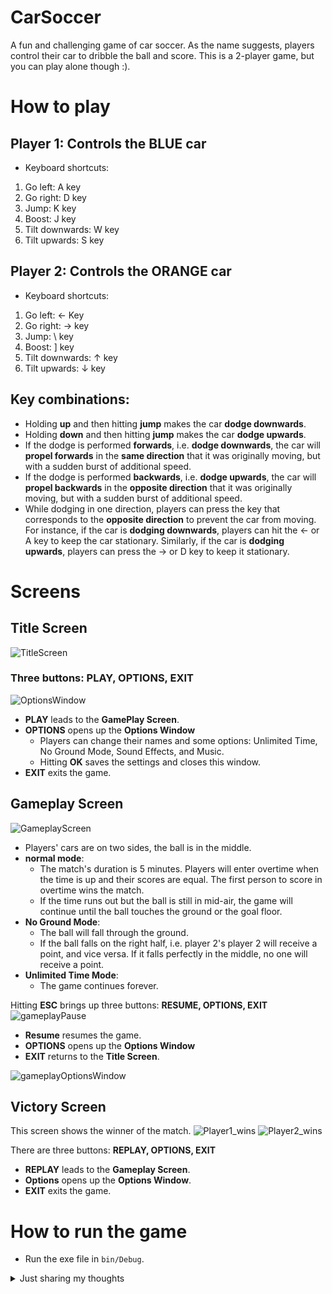 # CarSoccer
A fun and challenging game of car soccer. As the name suggests, players control their car to dribble the ball and score. This is a 2-player game, but you can play alone though :). 
# How to play

## Player 1: Controls the BLUE car
* Keyboard shortcuts:

1. Go left: A key
2. Go right: D key
3. Jump: K key
4. Boost: J key
5. Tilt downwards: W key
6. Tilt upwards: S key

## Player 2: Controls the ORANGE car
* Keyboard shortcuts:

1. Go left: ← Key
2. Go right: → key
3. Jump: \ key
4. Boost: ] key
5. Tilt downwards: ↑ key
6. Tilt upwards: ↓ key

## Key combinations:

- Holding **up** and then hitting **jump** makes the car **dodge downwards**.
- Holding **down** and then hitting **jump** makes the car **dodge upwards**.
- If the dodge is performed **forwards**, i.e. **dodge downwards**, the car will **propel forwards** in the **same direction** that it was originally moving, but with a sudden burst of additional speed. 
- If the dodge is performed **backwards**, i.e. **dodge upwards**, the car will **propel backwards** in the **opposite direction** that it was originally moving, but with a sudden burst of additional speed. 
- While dodging in one direction, players can press the key that corresponds to the **opposite direction** to prevent the car from moving. For instance, if the car is **dodging downwards**, players can hit the ← or A key to keep the car stationary. Similarly, if the car is **dodging upwards**, players can press the → or D key to keep it stationary.

# Screens

## Title Screen
![TitleScreen](https://github.com/sparkle3704/CarSoccer/assets/125803874/e6512b31-359f-440e-9c7a-735b8827bff7)

### Three buttons: **PLAY, OPTIONS, EXIT**
![OptionsWindow](https://github.com/sparkle3704/CarSoccer/assets/125803874/d6c4f108-78d2-4bb9-b7d3-a8440e0a7bef)
* **PLAY** leads to the **GamePlay Screen**.
* **OPTIONS** opens up the **Options Window** 
    * Players can change their names and some options: Unlimited Time, No Ground Mode, Sound Effects, and Music.
    * Hitting **OK** saves the settings and closes this window.
* **EXIT** exits the game.
## Gameplay Screen 
![GameplayScreen](https://github.com/sparkle3704/CarSoccer/assets/125803874/b4cca304-d9ff-45fc-af4c-579a14af42ba)

* Players' cars are on two sides, the ball is in the middle.
* **normal mode**:
    * The match's duration is 5 minutes. Players will enter overtime when the time is up and their scores are equal. The first person to score in overtime wins the match. 
    * If the time runs out but the ball is still in mid-air, the game will continue until the ball touches the ground or the goal floor. 
* **No Ground Mode**:
   *  The ball will fall through the ground. 
   * If the ball falls on the right half, i.e. player 2's player 2 will receive a point, and vice versa. If it falls perfectly in the middle, no one will receive a point. 
* **Unlimited Time Mode**:
   * The game continues forever. 

Hitting **ESC** brings up three buttons: **RESUME, OPTIONS, EXIT**
![gameplayPause](https://github.com/sparkle3704/CarSoccer/assets/125803874/c5adcc6c-f089-40c8-b0f3-4307186d3c6d)
* **Resume** resumes the game.
* **OPTIONS** opens up the **Options Window** 
* **EXIT** returns to the **Title Screen**.

![gameplayOptionsWindow](https://github.com/sparkle3704/CarSoccer/assets/125803874/7f93243c-4848-4d8c-bdc1-ecb5e60a0718)


## Victory Screen
This screen shows the winner of the match. 
![Player1_wins](https://github.com/sparkle3704/CarSoccer/assets/125803874/de3a8841-ec3f-43eb-9e89-717e30e026ad)
![Player2_wins](https://github.com/sparkle3704/CarSoccer/assets/125803874/88dc54fd-63f5-495d-a980-8c3c2eff82fb)

There are three buttons: **REPLAY, OPTIONS, EXIT**
* **REPLAY** leads to the **Gameplay Screen**.
* **Options** opens up the **Options Window**.
* **EXIT** exits the game.

# How to run the game
* Run the exe file in `bin/Debug`.

<details>
<summary>Just sharing my thoughts</summary>
<br>
&emsp; This is probably the last time I will continue coding this game. I might call it a day now. It took me so much time to try and figure out how to prevent memory leaks from SDL_Surface and SDL_Texture. Unfortunately, after so many attempts and repeatedly replacing large amounts of code, I haven't been successful. This game will be left with that issue. If there's anyone reading this who has lots of time, could you do me a favor and fix the memory leaking issue? To describe the issue, if I don't use SDL_FreeSurface, I only rarely see flickers of some texture on the screen. But if I use SDL_FreeSurface, it happens very frequently. Also, there is a very small chance that you might get the car to flip repetitively, which is of course undesirable. I will not come back to fix those issues, at least not in the meantime. Besides, I should mention that my game is not very optimized, as there is still a lot of room for improvement. 
<br/>
<br/>
&emsp; This game took me so long to code, probably because I didn’t learn all the basics of SDL before but jumped right into coding. I just picked random sources and learned bits by bits from them. I started coding this game around four months ago. I actually didn’t have this game idea at first. I started creating a pong game because I thought it would be much easier. However, looking at a time-frame of two semesters, I figured I should do something more complicated. That’s when I decided to create a 2D version of Rocket League, my favorite game that I played during my childhood. There is an official 2D version of Rocket League on Google Play or the App Store, called Rocket League Sideswipe. I thought it would be too hard to recreate in C++ with SDL libraries and thought of creating another game, but I stuck to it and made it all the way to the end. It was quite a journey. There were many days I stayed up until early morning, coding restlessly. Skill issues :)). I didn’t pay much attention to other subjects and devoted the majority of my time to this game development. And speaking of not learning all the basics of SDL in the first place, and not being aware of the importance of project management, I coded everything in one main.cpp file, that is the ‘main_ALL_IN_ONE.cpp’ (only at the early stage of the game). Looking at my friends who have multiple files in their projects, I decided I should do the same. It took me three days searching the internet for instructions and attempting to split into files. Only later did I know the advantages of splitting the original main.cpp file.
<br/>
<br/>
&emsp; The time of writing this note is 1:26 am, May 14th, 2023. My first experience of dealing with a ‘big project’. It was stressful at times when I had to debug and find out other ways to implement some functions. Looking back, I’m genuinely happy that I chose this game idea and was determined enough to finish this project. Being able to recreate my favorite game is such a proud achievement, to me at least.
<br/>
<br/>
&emsp; Lessons that I’ve learned: First, pick a trustworthy source and learn mostly from it. I really regret not learning from Lazy Foo and just searching across the internet for SDL’s functions that serve my purposes. Second, learn the general rules, such as splitting code into multiple files. This really helps with debugging, management, and future development. And third, be determined. I thought I couldn’t handle the game logic and finish this game in time. With my strong determination and devotion, I finally made it. It’s not perfect, I know, I already mentioned above, but I’m extremely proud of my work. I’m glad that I could finally distance myself from coding this game and focus on other priorities. It was an adventure, an unforgettable experience. 
<br/>
<br/>
&emsp; Some of my proposed features include showing a floating name above the player’s car, boost indicator with some refill mechanism, some other game effects,… I was focusing on the most interesting features and I missed out on those. It would be amazing if someone experienced could take this game’s concept and remake it, with much better graphics, optimization, and more features.
<br/>
<br/>
&emsp; If you’ve read this far, I really appreciate your time and patience. If you’re also creating a game as your college’s big project, it would be awesome to share your story as well! That’s all, see ya, random reader. I need some rest. Bye! 

</details>

